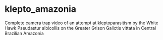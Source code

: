 # klepto_amazonia
Complete camera trap video of an attempt at kleptoparasitism by the White Hawk Pseudastur albicollis on the Greater Grison Galictis vittata in Central Brazilian Amazonia
